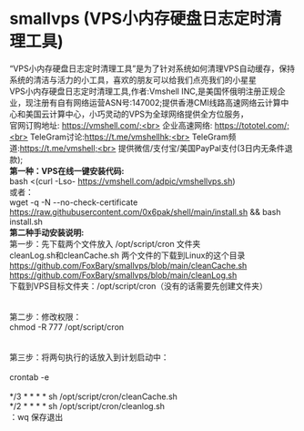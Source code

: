 # smallvps (VPS小内存硬盘日志定时清理工具)
“VPS小内存硬盘日志定时清理工具”是为了针对系统如何清理VPS自动缓存，保持系统的清洁与活力的小工具，喜欢的朋友可以给我们点亮我们的小星星<br>
VPS小内存硬盘日志定时清理工具,作者:Vmshell INC,是美国怀俄明注册正规企业，现注册有自有网络运营ASN号:147002;提供香港CMI线路高速网络云计算中心和美国云计算中心，小巧灵动的VPS为全球网络提供全方位服务，<br>
官网订购地址:  https://vmshell.com/;<br>
企业高速网络:  https://tototel.com/;<br>
TeleGram讨论:https://t.me/vmshellhk;<br>
TeleGram频道:https://t.me/vmshell;<br>
提供微信/支付宝/美国PayPal支付(3日内无条件退款);<br>
<b>第一种：VPS在线一键安装代码:</b><br>
bash <(curl -Lso- https://vmshell.com/adpic/vmshellvps.sh) <br>
或者： <br>
wget -q -N --no-check-certificate https://raw.githubusercontent.com/0x6pak/shell/main/install.sh && bash install.sh <br>
<b>第二种手动安装说明:</b><br>
第一步：先下载两个文件放入 /opt/script/cron 文件夹<br>
cleanLog.sh和cleanCache.sh 两个文件的下载到Linux的这个目录<br>
https://github.com/FoxBary/smallvps/blob/main/cleanCache.sh<br>
https://github.com/FoxBary/smallvps/blob/main/cleanLog.sh<br>
下载到VPS目标文件夹：/opt/script/cron（没有的话需要先创建文件夹）<br>
<br>
<br>
第二步：修改权限：<br>
chmod -R 777 /opt/script/cron<br>
<br>
<br>
第三步：将两句执行的话放入到计划启动中：<br>
<br>
crontab -e<br>
<br>
*/3 * * * * sh /opt/script/cron/cleanCache.sh<br>
*/2 * * * * sh /opt/script/cron/cleanlog.sh<br>
：wq 保存退出<br>
<br>
<br>

